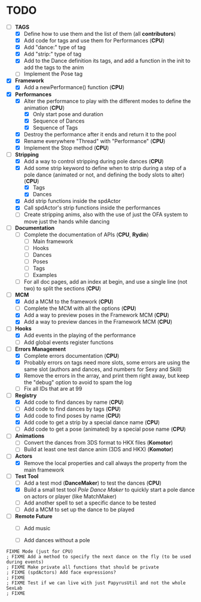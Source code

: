 # TODO
- [ ] **TAGS**
    - [X] Define how to use them and the list of them (all **contributors**)
    - [X] Add code for tags and use them for Performances (**CPU**)
    - [X] Add "dance:<name>" type of tag
    - [X] Add "strip:<values>" type of tag
	- [X] Add to the Dance definition its tags, and add a function in the init to add the tags to the anim
	- [ ] Implement the Pose tag
- [X] **Framework**
    - [X] Add a newPerformance() function (**CPU**)
- [X] **Performances**
    - [X] Alter the performance to play with the different modes to define the animation (**CPU**)
	    - [X] Only start pose and duration
	    - [X] Sequence of Dances
	    - [X] Sequence of Tags
	- [x] Destroy the performance after it ends and return it to the pool
    - [X] Rename everywhere "Thread" with "Performance" (**CPU**)
    - [X] Implement the Stop method (**CPU**)
- [ ] **Stripping**
    - [X] Add a way to control stripping during pole dances (**CPU**)
    - [X] Add some strip keyword to define when to strip during a step of a pole dance (animated or not, and defining the body slots to alter) (**CPU**)
	    - [X] Tags
		- [X] Dances
	- [X] Add strip functions inside the spdActor
	- [X] Call spdActor's strip functions inside the performances
	- [ ] Create stripping anims, also with the use of just the OFA system to move just the hands while dancing
- [ ] **Documentation**
    - [ ] Complete the documentation of APIs (**CPU**, **Rydin**)
	    - [ ] Main framework
	    - [ ] Hooks
	    - [ ] Dances
	    - [ ] Poses
	    - [ ] Tags
	    - [ ] Examples
    - [ ] For all doc pages, add an index at begin, and use a single line (not two) to split the sections (**CPU**)
- [ ] **MCM**
    - [X] Add a MCM to the framework (**CPU**)
    - [ ] Complete the MCM with all the options (**CPU**)
    - [X] Add a way to preview poses in the Framework MCM (**CPU**)
    - [X] Add a way to preview dances in the Framework MCM (**CPU**)
- [ ] **Hooks**
    - [X] Add events in the playing of the performance
    - [ ] Add global events register functions
- [ ] **Errors Management**
	- [X] Complete errors documentation (**CPU**)
	- [X] Probably errors on tags need more slots, some errors are using the same slot (authors and dances, and numbers for Sexy and Skill)
	- [X] Remove the errors in the array, and print them right away, but keep the "debug" option to avoid to spam the log
	- [ ] Fix all IDs that are at 99
- [ ] **Registry**
    - [X] Add code to find dances by name (**CPU**)
    - [ ] Add code to find dances by tags (**CPU**)
    - [X] Add code to find poses by name (**CPU**)
    - [X] Add code to get a strip by a special dance name (**CPU**)
    - [ ] Add code to get a pose (animated) by a special pose name (**CPU**)
- [ ] **Animations**
    - [ ] Convert the dances from 3DS format to HKX files (**Komotor**)
	- [ ] Build at least one test dance anim (3DS and HKX) (**Komotor**)
- [ ] **Actors**
    - [X] Remove the local properties and call always the property from the main framework
- [ ] **Test Tool**
    - [ ] Add a test mod (__DanceMaker__) to test the dances (**CPU**)
    - [X] Build a small test tool _Pole Dance Maker_ to quickly start a pole dance on actors or player (like MatchMaker)
	- [ ] Add another spell to set a specific dance to be tested
	- [ ] Add a MCM to set up the dance to be played
- [ ] **Remote Future**
    - [ ] Add music
    - [ ] Add dances without a pole

	
	
	
```
FIXME Mode (just for CPU)
; FIXME Add a method to specify the next dance on the fly (to be used during events)
; FIXME Make private all functions that should be private
; FIXME (spdActors) Add face expressions?
; FIXME 
; FIXME Test if we can live with just PapyrusUtil and not the whole SexLab
; FIXME 




```